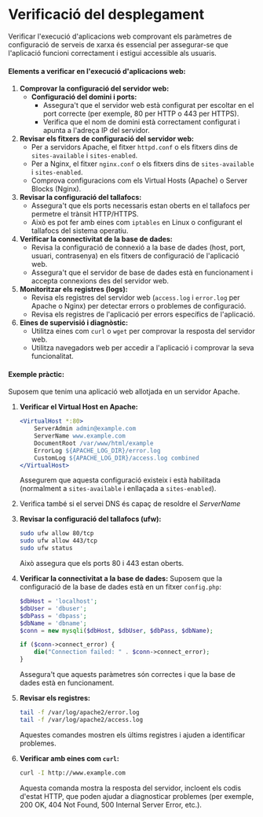 # Verificació del desplegament

Verificar l'execució d'aplicacions web comprovant els paràmetres de configuració de serveis de xarxa és essencial per assegurar-se que l'aplicació funcioni correctament i estigui accessible als usuaris.&#x20;

#### Elements  a verificar en l'execució d'aplicacions web:

1. **Comprovar la configuració del servidor web:**
   * **Configuració del domini i ports:**
     * Assegura't que el servidor web està configurat per escoltar en el port correcte (per exemple, 80 per HTTP o 443 per HTTPS).
     * Verifica que el nom de domini està correctament configurat i apunta a l'adreça IP del servidor.
2. **Revisar els fitxers de configuració del servidor web:**
   * Per a servidors Apache, el fitxer `httpd.conf` o els fitxers dins de `sites-available` i `sites-enabled`.
   * Per a Nginx, el fitxer `nginx.conf` o els fitxers dins de `sites-available` i `sites-enabled`.
   * Comprova configuracions com els Virtual Hosts (Apache) o Server Blocks (Nginx).
3. **Revisar la configuració del tallafocs:**
   * Assegura't que els ports necessaris estan oberts en el tallafocs per permetre el trànsit HTTP/HTTPS.
   * Això es pot fer amb eines com `iptables` en Linux o configurant el tallafocs del sistema operatiu.
4. **Verificar la connectivitat de la base de dades:**
   * Revisa la configuració de connexió a la base de dades (host, port, usuari, contrasenya) en els fitxers de configuració de l'aplicació web.
   * Assegura't que el servidor de base de dades està en funcionament i accepta connexions des del servidor web.
5. **Monitoritzar els registres (logs):**
   * Revisa els registres del servidor web (`access.log` i `error.log` per Apache o Nginx) per detectar errors o problemes de configuració.
   * Revisa els registres de l'aplicació per errors específics de l'aplicació.
6. **Eines de supervisió i diagnòstic:**
   * Utilitza eines com `curl` o `wget` per comprovar la resposta del servidor web.
   * Utilitza navegadors web per accedir a l'aplicació i comprovar la seva funcionalitat.

#### Exemple pràctic:

Suposem que tenim una aplicació web allotjada en un servidor Apache.

1.  **Verificar el Virtual Host en Apache:**

    ```apache
    <VirtualHost *:80>
        ServerAdmin admin@example.com
        ServerName www.example.com
        DocumentRoot /var/www/html/example
        ErrorLog ${APACHE_LOG_DIR}/error.log
        CustomLog ${APACHE_LOG_DIR}/access.log combined
    </VirtualHost>
    ```

    Assegurem  que aquesta configuració existeix i està habilitada (normalment a `sites-available` i enllaçada a `sites-enabled`).
2. Verifica també si el servei DNS és capaç de resoldre el _ServerName_
3.  **Revisar la configuració del tallafocs (ufw):**

    ```bash
    sudo ufw allow 80/tcp
    sudo ufw allow 443/tcp
    sudo ufw status
    ```

    Això assegura que els ports 80 i 443 estan oberts.
4.  **Verificar la connectivitat a la base de dades:** Suposem que la configuració de la base de dades està en un fitxer `config.php`:

    ```php
    $dbHost = 'localhost';
    $dbUser = 'dbuser';
    $dbPass = 'dbpass';
    $dbName = 'dbname';
    $conn = new mysqli($dbHost, $dbUser, $dbPass, $dbName);

    if ($conn->connect_error) {
        die("Connection failed: " . $conn->connect_error);
    }
    ```

    Assegura't que aquests paràmetres són correctes i que la base de dades està en funcionament.
5.  **Revisar els registres:**

    ```bash
    tail -f /var/log/apache2/error.log
    tail -f /var/log/apache2/access.log
    ```

    Aquestes comandes mostren els últims registres i ajuden a identificar problemes.
6.  **Verificar amb eines com `curl`:**

    ```bash
    curl -I http://www.example.com
    ```

    Aquesta comanda mostra la resposta del servidor, incloent els codis d'estat HTTP, que poden ajudar a diagnosticar problemes (per exemple, 200 OK, 404 Not Found, 500 Internal Server Error, etc.).

####

